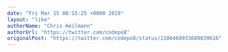```yaml
---
date: "Fri Mar 15 08:15:25 +0000 2019"
layout: "like"
authorName: "Chris Heilmann"
authorUrl: "https://twitter.com/codepo8"
originalPost: "https://twitter.com/codepo8/status/1106468933689839616"
---
```

